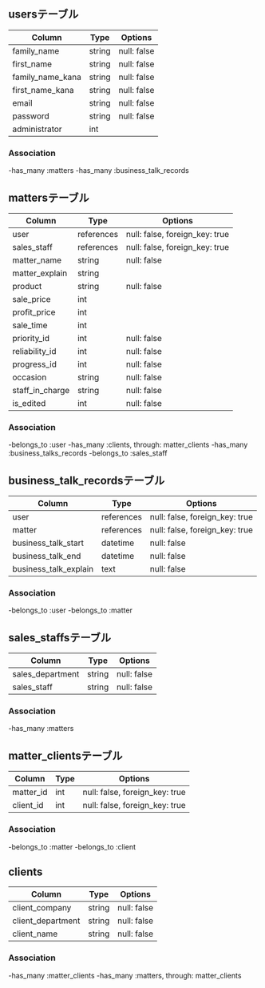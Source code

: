 ## usersテーブル

| Column                | Type       | Options                         |
| --------------------- | ---------- | ------------------------------- |
| family_name           | string     | null: false                     |
| first_name            | string     | null: false                     |
| family_name_kana      | string     | null: false                     |
| first_name_kana       | string     | null: false                     |
| email                 | string     | null: false                     |
| password              | string     | null: false                     |
| administrator         | int        |                                 |

### Association

-has_many :matters
-has_many :business_talk_records

## mattersテーブル

| Column                | Type       | Options                         |
| --------------------- | ---------- | ------------------------------- |
| user                  | references | null: false, foreign_key: true  |
| sales_staff           | references | null: false, foreign_key: true  |
| matter_name           | string     | null: false                     |
| matter_explain        | string     |                                 |
| product               | string     | null: false                     |
| sale_price            | int        |                                 |
| profit_price          | int        |                                 |
| sale_time             | int        |                                 |
| priority_id           | int        | null: false                     |
| reliability_id        | int        | null: false                     |
| progress_id           | int        | null: false                     |
| occasion              | string     | null: false                     |
| staff_in_charge       | string     | null: false                     |
| is_edited             | int        | null: false                     |

### Association

-belongs_to  :user
-has_many    :clients, through: matter_clients
-has_many    :business_talks_records
-belongs_to  :sales_staff

## business_talk_recordsテーブル

| Column                | Type       | Options                         |
| --------------------- | ---------- | ------------------------------- |
| user                  | references | null: false, foreign_key: true  |
| matter                | references | null: false, foreign_key: true  |
| business_talk_start   | datetime   | null: false                     |
| business_talk_end     | datetime   | null: false                     |
| business_talk_explain | text       | null: false                     |

### Association

-belongs_to  :user
-belongs_to  :matter

## sales_staffsテーブル

| Column                | Type       | Options                         |
| --------------------- | ---------- | ------------------------------- |
| sales_department      | string     | null: false                     |
| sales_staff           | string     | null: false                     |

### Association

-has_many    :matters

## matter_clientsテーブル

| Column                | Type       | Options                         |
| --------------------- | ---------- | ------------------------------- |
| matter_id             | int        | null: false, foreign_key: true  |
| client_id             | int        | null: false, foreign_key: true  |

### Association

-belongs_to  :matter
-belongs_to  :client

## clients

| Column                | Type       | Options                         |
| --------------------- | ---------- | ------------------------------- |
| client_company        | string     | null: false                     |
| client_department     | string     | null: false                     |
| client_name           | string     | null: false                     |

### Association

-has_many    :matter_clients
-has_many    :matters, through: matter_clients